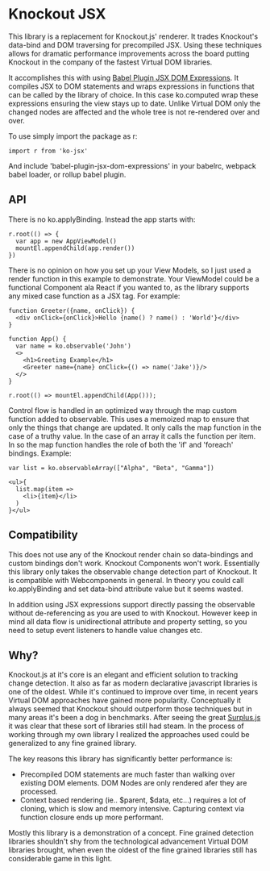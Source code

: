 # Knockout JSX

This library is a replacement for Knockout.js' renderer. It trades Knockout's data-bind and DOM traversing for precompiled JSX. Using these techniques allows for dramatic performance improvements across the board putting Knockout in the company of the fastest Virtual DOM libraries.

It accomplishes this with using [Babel Plugin JSX DOM Expressions](https://github.com/ryansolid/babel-plugin-jsx-dom-expressions). It compiles JSX to DOM statements and wraps expressions in functions that can be called by the library of choice. In this case ko.computed wrap these expressions ensuring the view stays up to date. Unlike Virtual DOM only the changed nodes are affected and the whole tree is not re-rendered over and over.

To use simply import the package as r:

    import r from 'ko-jsx'

And include 'babel-plugin-jsx-dom-expressions' in your babelrc, webpack babel loader, or rollup babel plugin.

## API

There is no ko.applyBinding. Instead the app starts with:

    r.root(() => {
      var app = new AppViewModel()
      mountEl.appendChild(app.render())
    })

There is no opinion on how you set up your View Models, so I just used a render function in this example to demonstrate. Your ViewModel could be a functional Component ala React if you wanted to, as the library supports any mixed case function as a JSX tag. For example:

    function Greeter({name, onClick}) {
      <div onClick={onClick}>Hello {name() ? name() : 'World'}</div>
    }

    function App() {
      var name = ko.observable('John')
      <>
        <h1>Greeting Example</h1>
        <Greeter name={name} onClick={() => name('Jake')}/>
      </>
    }

    r.root(() => mountEl.appendChild(App()));

Control flow is handled in an optimized way through the map custom function added to observable. This uses a memoized map to ensure that only the things that change are updated. It only calls the map function in the case of a truthy value. In the case of an array it calls the function per item. In so the map function handles the role of both the 'if' and 'foreach' bindings. Example:

    var list = ko.observableArray(["Alpha", "Beta", "Gamma"])

    <ul>{
      list.map(item =>
        <li>{item}</li>
      )
    }</ul>

## Compatibility

This does not use any of the Knockout render chain so data-bindings and custom bindings don't work. Knockout Components won't work. Essentially this library only takes the observable change detection part of Knockout. It is compatible with Webcomponents in general. In theory you could call ko.applyBinding and set data-bind attribute value but it seems wasted.

In addition using JSX expressions support directly passing the observable without de-referencing as you are used to with Knockout. However keep in mind all data flow is unidirectional attribute and property setting, so you need to setup event listeners to handle value changes etc.

## Why?

Knockout.js at it's core is an elegant and efficient solution to tracking change detection. It also as far as modern declarative javascript libraries is one of the oldest.  While it's continued to improve over time, in recent years Virtual DOM approaches have gained more popularity. Conceptually it always seemed that Knockout should outperform those techniques but in many areas it's been a dog in benchmarks.  After seeing the great [Surplus.js](https://github.com/adamhaile/surplus) it was clear that these sort of libraries still had steam. In the process of working through my own library I realized the approaches used could be generalized to any fine grained library.

The key reasons this library has significantly better performance is:
* Precompiled DOM statements are much faster than walking over existing DOM elements. DOM Nodes are only rendered afer they are processed.
* Context based rendering (ie.. $parent, $data, etc...) requires a lot of cloning, which is slow and memory intensive. Capturing context via function closure ends up more performant.

Mostly this library is a demonstration of a concept. Fine grained detection libraries shouldn't shy from the technological advancement Virtual DOM libraries brought, when even the oldest of the fine grained libraries still has considerable game in this light.